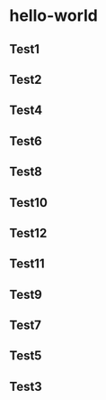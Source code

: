 # hello-world
## Test1
## Test2
## Test4
## Test6
## Test8
## Test10
## Test12
## Test11
## Test9
## Test7
## Test5
## Test3

